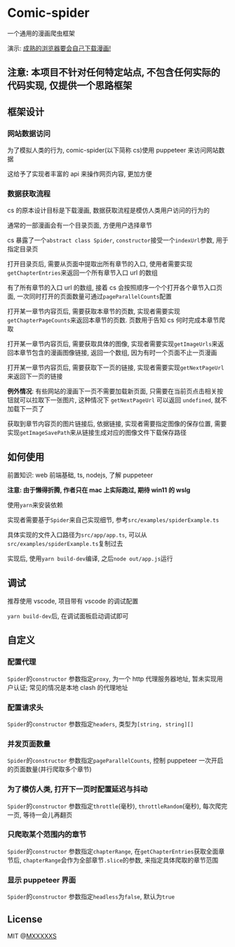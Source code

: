 # Comic-spider

一个通用的漫画爬虫框架

演示: [成熟的浏览器要会自己下载漫画!](https://www.bilibili.com/video/BV1v24y1d7FK/?vd_source=070d82916b7d7dd6bf3e924865dfbe06)

## **注意: 本项目不针对任何特定站点, 不包含任何实际的代码实现, 仅提供一个思路框架**

## 框架设计

### 网站数据访问

为了模拟人类的行为, comic-spider(以下简称 cs)使用 puppeteer 来访问网站数据

这给予了实现者丰富的 api 来操作网页内容, 更加方便

### 数据获取流程

cs 的原本设计目标是下载漫画, 数据获取流程是模仿人类用户访问的行为的

通常的一部漫画会有一个目录页面, 方便用户选择章节

cs 暴露了一个`abstract class Spider`, `constructor`接受一个`indexUrl`参数, 用于指定目录页

打开目录页后, 需要从页面中提取出所有章节的入口, 使用者需要实现`getChapterEntries`来返回一个所有章节入口 url 的数组

有了所有章节的入口 url 的数组, 接着 cs 会按照顺序一个个打开各个章节入口页面, 一次同时打开的页面数量可通过`pageParallelCounts`配置

打开某一章节内容页后, 需要获取本章节的页数, 实现者需要实现`getChapterPageCounts`来返回本章节的页数. 页数用于告知 cs 何时完成本章节爬取

打开某一章节内容页后, 需要获取具体的图像, 实现者需要实现`getImageUrls`来返回本章节包含的漫画图像链接, 返回一个数组, 因为有时一个页面不止一页漫画

打开某一章节内容页后, 需要获取下一页的链接, 实现者需要实现`getNextPageUrl`来返回下一页的链接

**例外情况**:
有些网站的漫画下一页不需要加载新页面, 只需要在当前页点击相关按钮就可以拉取下一张图片, 这种情况下 `getNextPageUrl` 可以返回 `undefined`, 就不加载下一页了

获取到章节内容页的图片链接后, 依据链接, 实现者需要指定图像的保存位置, 需要实现`getImageSavePath`来从链接生成对应的图像文件下载保存路径

## 如何使用

前置知识: web 前端基础, ts, nodejs, 了解 puppeteer

**注意: 由于懒得折腾, 作者只在 mac 上实际跑过, 期待 win11 的 wslg**

使用`yarn`来安装依赖

实现者需要基于`Spider`来自己实现细节, 参考`src/examples/spiderExample.ts`

具体实现的文件入口路径为`src/app/app.ts`, 可以从`src/examples/spiderExample.ts`复制过去

实现后, 使用`yarn build-dev`编译, 之后`node out/app.js`运行

## 调试

推荐使用 vscode, 项目带有 vscode 的调试配置

`yarn build-dev`后, 在调试面板启动调试即可

## 自定义

### 配置代理

`Spider`的`constructor` 参数指定`proxy`, 为一个 http 代理服务器地址, 暂未实现用户认证; 常见的情况是本地 clash 的代理地址

### 配置请求头

`Spider`的`constructor` 参数指定`headers`, 类型为`[string, string][]`

### 并发页面数量

`Spider`的`constructor` 参数指定`pageParallelCounts`, 控制 puppeteer 一次开启的页面数量(并行爬取多个章节)

### 为了模仿人类, 打开下一页时配置延迟与抖动

`Spider`的`constructor` 参数指定`throttle`(毫秒), `throttleRandom`(毫秒), 每次爬完一页, 等待一会儿再翻页

### 只爬取某个范围内的章节

`Spider`的`constructor` 参数指定`chapterRange`, 在`getChapterEntries`获取全面章节后, `chapterRange`会作为全部章节`.slice`的参数, 来指定具体爬取的章节范围

### 显示 puppeteer 界面

`Spider`的`constructor` 参数指定`headless`为`false`, 默认为`true`

## License

MIT @[MXXXXXS](https://github.com/MXXXXXS/comic-spider)
